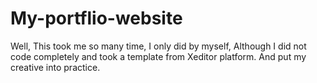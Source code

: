 # My-portflio-website
Well, This took me so many time, I only did by myself, Although I did not code completely and took a template from Xeditor platform. And put my creative into practice. 
